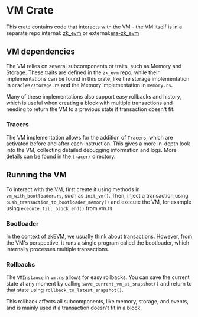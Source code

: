 # VM Crate

This crate contains code that interacts with the VM - the VM itself is in a separate repo internal:
[zk_evm][zk_evm_repo] or external:[era-zk_evm][zk_evm_repo_ext]

## VM dependencies

The VM relies on several subcomponents or traits, such as Memory and Storage. These traits are defined in the `zk_evm`
repo, while their implementations can be found in this crate, like the storage implementation in `oracles/storage.rs`
and the Memory implementation in `memory.rs`.

Many of these implementations also support easy rollbacks and history, which is useful when creating a block with
multiple transactions and needing to return the VM to a previous state if transaction doesn't fit.

### Tracers

The VM implementation allows for the addition of `Tracers`, which are activated before and after each instruction. This
gives a more in-depth look into the VM, collecting detailed debugging information and logs. More details can be found in
the `tracer/` directory.

## Running the VM

To interact with the VM, first create it using methods in `vm_with_bootloader.rs`, such as `init_vm()`. Then, inject a
transaction using `push_transaction_to_bootloader_memory()` and execute the VM, for example using
`execute_till_block_end()` from vm.rs.

### Bootloader

In the context of zkEVM, we usually think about transactions. However, from the VM's perspective, it runs a single
program called the bootloader, which internally processes multiple transactions.

### Rollbacks

The `VMInstance` in `vm.rs` allows for easy rollbacks. You can save the current state at any moment by calling
`save_current_vm_as_snapshot()` and return to that state using `rollback_to_latest_snapshot()`.

This rollback affects all subcomponents, like memory, storage, and events, and is mainly used if a transaction doesn't
fit in a block.

[zk_evm_repo]: https://github.com/matter-labs/zk_evm 'internal zk EVM repo'
[zk_evm_repo_ext]: https://github.com/matter-labs/era-zk_evm 'external zk EVM repo'
